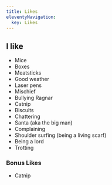 ```yaml
---
title: Likes
eleventyNavigation:
  key: Likes
---
```

## I like

- Mice
- Boxes
- Meatsticks
- Good weather
- Laser pens
- Mischief
- Bullying Ragnar
- Catnip
- Biscuits
- Chattering
- Santa (aka the big man)
- Complaining
- Shoulder surfing (being a living scarf)
- Being a lord
- Trotting

### Bonus Likes

- Catnip
